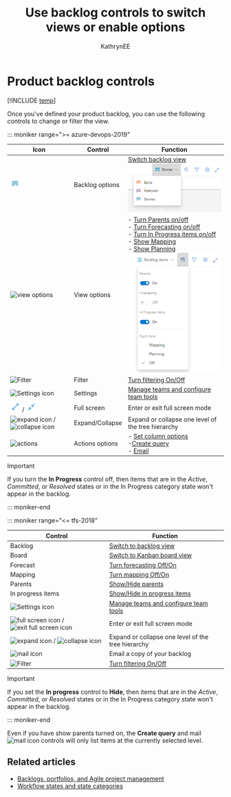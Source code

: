 ﻿---
title: Use backlog controls to switch views or enable options  
titleSuffix: Azure Boards 
description: Switch views and turn controls on or off from your product or portfolio backlogs for Azure Boards or TFS 
ms.custom: "boards-backlogs, seodec18" 
ms.technology: devops-agile
ms.prod: devops
ms.assetid:  
ms.manager: mijacobs
ms.author: kaelli
author: KathrynEE
ms.topic: reference
monikerRange: '>= tfs-2013'
ms.date: 02/14/2019
---




# Product backlog controls  

[!INCLUDE [temp](../_shared/version-vsts-tfs-all-versions.md)]

<a id="backlog-controls">  </a>

Once you've defined your product backlog, you can use the following controls to change or filter the view. 

::: moniker range=">= azure-devops-2019"

| Icon  | Control                  | Function              |
|---------|------------------------|--------------------|
| ![backlogs](../../_img/icons/backlogs.png) | Backlog options  | [Switch backlog view](create-your-backlog.md)<br/>![backlogs menu](_img/backlogs-menu.png)    |  
| ![view options](../../_img/icons/view-options-icon.png) | View options |- [Turn Parents on/off](organize-backlog.md)<br/>- [Turn Forecasting on/off](../sprints/forecast.md)<br/>- [Turn In Progress items on/off](../sprints/forecast.md)<br/>- [Show Mapping](organize-backlog.md)<br/>- [Show Planning](../sprints/assign-work-sprint.md)<br/>![view options](_img/view-options.png) |  
| ![Filter](../_img/icons/filter-icon.png) |  Filter | [Turn filtering On/Off](filter-backlogs.md)  |   
| ![Settings icon](../../_img/icons/blue-gear.png) | Settings   | [Manage teams and configure team tools](../../organizations/settings/manage-teams.md)  |  
| ![full screen](../../_img/icons/full-screen-icon.png) / ![exit full screen](../../_img/icons/exit-full-screen-icon.png)  | Full screen | Enter or exit full screen mode  |  
| ![expand icon](../_img/icons/expand_icon.png) / ![collapse icon](../_img/icons/collapse_icon.png) | Expand/Collapse | Expand or collapse one level of the tree hierarchy |   
| ![actions](../../_img/icons/actions-icon.png) | Actions options |- [Set column options](set-column-options.md)<br/>-[Create query](../queries/using-queries.md)<br/>- [Email](../work-items/email-work-items.md)  |  



> [!IMPORTANT]  
> If you turn the **In Progress** control off, then items that are in the *Active*, *Committed*, or *Resolved* states or in the In Progress category state won't appear in the backlog. 

<!---
| In progress items | [Show/Hide in progress items](../sprints/forecast.md)   |
| Board    | [Switch to Kanban board view](../boards/kanban-quickstart.md)  |
| ![mail icon](../_img/icons/mail_icon.png)  | Email a copy of your backlog      |
 
-->

::: moniker-end


::: moniker range="<= tfs-2018"

| Control                  | Function                      |
|--------------------------|-------------------------------|
| Backlog  | [Switch to backlog view](create-your-backlog.md)    |
| Board    | [Switch to Kanban board view](../boards/kanban-quickstart.md)  |
| Forecast | [Turn forecasting Off/On](../sprints/forecast.md) |
| Mapping | [Turn mapping Off/On](organize-backlog.md)   |
| Parents | [Show/Hide parents](organize-backlog.md) |
| In progress items | [Show/Hide in progress items](../sprints/forecast.md)   |
| ![Settings icon](../_img/icons/team-settings-gear-icon.png)    | [Manage teams and configure team tools](../../organizations/settings/manage-teams.md)  |
| ![full screen icon](../_img/icons/fullscreen_icon.png) / ![exit full screen icon](../_img/icons/exitfullscreen_icon.png)  | Enter or exit full screen mode      |
| ![expand icon](../_img/icons/expand_icon.png) / ![collapse icon](../_img/icons/collapse_icon.png)   | Expand or collapse one level of the tree hierarchy    |
| ![mail icon](../_img/icons/mail_icon.png)  | Email a copy of your backlog      |
| ![Filter](../_img/icons/filter-icon.png)  | [Turn filtering On/Off](filter-backlogs.md)  |  


> [!IMPORTANT]  
> If you set the **In progress** control to **Hide**, then items that are in the *Active*, *Committed*, or *Resolved* states or in the In Progress category state won't appear in the backlog. 

::: moniker-end


Even if you have show parents turned on, the **Create query** and mail ![mail icon](../_img/icons/mail_icon.png) controls will only list items at the currently selected level. 
 

## Related articles

- [Backlogs, portfolios, and Agile project management](backlogs-overview.md)  
- [Workflow states and state categories](../work-items/workflow-and-state-categories.md)
